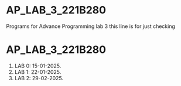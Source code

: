 # AP_LAB_3_221B280
Programs for Advance Programming lab 3
this line is for just checking
# AP_LAB_3_221B280
1) LAB 0: 15-01-2025.
2) LAB 1: 22-01-2025.
3) LAB 2: 29-02-2025.

